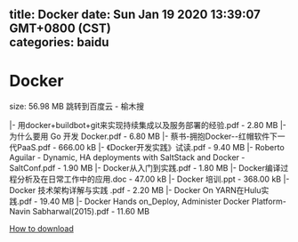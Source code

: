 
title: Docker
date: Sun Jan 19 2020 13:39:07 GMT+0800 (CST)    
categories: baidu
---

# Docker
size: 56.98 MB
 跳转到百度云 - 榆木搜
 
|- 用docker+buildbot+git来实现持续集成以及服务部署的经验.pdf - 2.80 MB
|- 为什么要用 Go 开发 Docker.pdf - 6.80 MB
|- 蔡书-拥抱Docker--红帽软件下一代PaaS.pdf - 666.00 kB
|- 《Docker开发实践》试读.pdf - 9.40 MB
|- Roberto Aguilar - Dynamic, HA deployments with SaltStack and Docker - SaltConf.pdf - 1.90 MB
|- Docker从入门到实践.pdf - 1.80 MB
|- Docker编译过程分析及在日常工作中的应用.doc - 47.00 kB
|- Docker 培训.ppt - 368.00 kB
|- Docker 技术架构详解与实践 .pdf - 2.20 MB
|- Docker On YARN在Hulu实践.pdf - 19.40 MB
|- Docker Hands on_Deploy, Administer Docker Platform-Navin Sabharwal(2015).pdf - 11.60 MB

[How to download](https://bpcam.bemobtrk.com/go/2ceec3aa-1ca2-46d6-b9ff-aaa5c184517c?jno=4626)